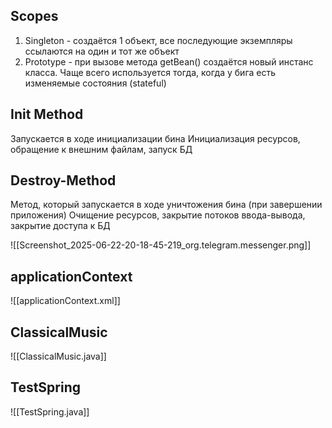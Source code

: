 ## Scopes

1. Singleton - создаётся 1 объект, все последующие экземпляры ссылаются на один и тот же объект
2. Prototype - при вызове метода getBean() создаётся новый инстанс класса. Чаще всего используется тогда, когда у бига есть изменяемые состояния (stateful)
## Init Method

Запускается в ходе инициализации бина 
Инициализация ресурсов, обращение к внешним файлам, запуск БД

## Destroy-Method

Метод, который запускается в ходе уничтожения бина (при завершении приложения)
Очищение ресурсов, закрытие потоков ввода-вывода, закрытие доступа к БД

![[Screenshot_2025-06-22-20-18-45-219_org.telegram.messenger.png]]

## applicationContext
![[applicationContext.xml]]

## ClassicalMusic
![[ClassicalMusic.java]]


## TestSpring

![[TestSpring.java]]

